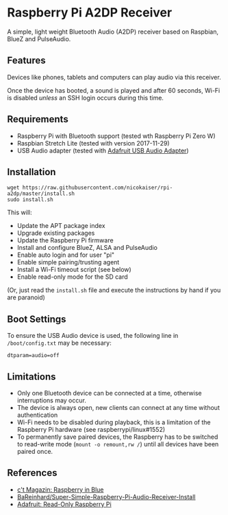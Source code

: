 # Raspberry Pi A2DP Receiver

A simple, light weight Bluetooth Audio (A2DP) receiver based on Raspbian, BlueZ and PulseAudio.

## Features

Devices like phones, tablets and computers can play audio via this receiver.

Once the device has booted, a sound is played and after 60 seconds, Wi-Fi is disabled _unless_ an SSH login occurs during this time.

## Requirements

- Raspberry Pi with Bluetooth support (tested wth Raspberry Pi Zero W)
- Raspbian Stretch Lite (tested with version 2017-11-29)
- USB Audio adapter (tested with [Adafruit USB Audio Adapter](https://www.adafruit.com/product/1475))

## Installation

```
wget https://raw.githubusercontent.com/nicokaiser/rpi-a2dp/master/install.sh
sudo install.sh
```

This will:

- Update the APT package index
- Upgrade existing packages
- Update the Raspberry Pi firmware
- Install and configure BlueZ, ALSA and PulseAudio
- Enable auto login and for user "pi"
- Enable simple pairing/trusting agent
- Install a Wi-Fi timeout script (see below)
- Enable read-only mode for the SD card

(Or, just read the `install.sh` file and execute the instructions by hand if you are paranoid)

## Boot Settings

To ensure the USB Audio device is used, the following line in `/boot/config.txt` may be necessary:

```
dtparam=audio=off
```

## Limitations

- Only one Bluetooth device can be connected at a time, otherwise interruptions may occur.
- The device is always open, new clients can connect at any time without authentication
- Wi-Fi needs to be disabled during playback, this is a limitation of the Raspberry Pi hardware (see raspberrypi/linux#1552)
- To permanently save paired devices, the Raspberry has to be switched to read-write mode (`mount -o remount,rw /`) until all devices have been paired once.

## References

- [c't Magazin: Raspberry in Blue](http://ct.de/yfvp)
- [BaReinhard/Super-Simple-Raspberry-Pi-Audio-Receiver-Install](https://github.com/BaReinhard/Super-Simple-Raspberry-Pi-Audio-Receiver-Install)
- [Adafruit: Read-Only Raspberry Pi](https://learn.adafruit.com/read-only-raspberry-pi/)
